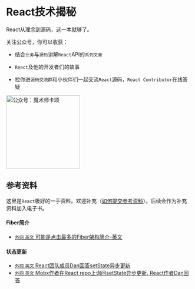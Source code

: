 # React技术揭秘

React从理念到源码，这一本就够了。


关注公众号，你可以收获：

- 结合`业务`与`源码`讲解`React`API的`系列文章`

- `React`及他的开发者们的故事

- 拉你进`源码交流群`和小伙伴们一起交流`React`源码，`React Contributor`在线答疑


<img width="200" src="https://p4.ssl.qhimg.com/t0125877eac50823b5a.jpg" alt="公众号：魔术师卡颂" />

## 参考资料

这里是`React`极好的一手资料。欢迎补充（[如何提交参考资料](https://github.com/BetaSu/just-react/wiki/%E5%A6%82%E4%BD%95%E6%8F%90%E4%BA%A4%E5%8F%82%E8%80%83%E8%B5%84%E6%96%99)）。后续会作为补充资料加入电子书。

#### Fiber简介
- [`外网` `英文` 可能是点击最多的Fiber架构简介-英文](https://indepth.dev/inside-fiber-in-depth-overview-of-the-new-reconciliation-algorithm-in-react/)
  
#### 状态更新
- [`外网` `英文` React团队成员Dan回答setState异步更新](https://stackoverflow.com/questions/48563650/does-react-keep-the-order-for-state-updates/48610973#48610973)
- [`外网` `英文` Mobx作者在React repo上询问setState异步更新, React作者Dan回答](https://github.com/facebook/react/issues/11527)
